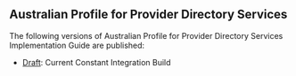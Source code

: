 ## Australian Profile for Provider Directory Services

The following versions of Australian Profile for Provider Directory Services Implementation Guide are published:

* [Draft](http://build.fhir.org/ig/hl7au/au-fhir-pd/index.html): Current Constant Integration Build

